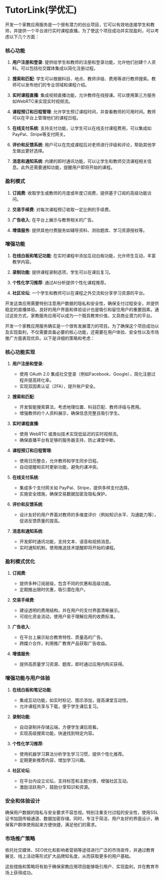 # TutorLink(学优汇)

开发一个家教应用服务是一个很有潜力的创业项目，它可以有效地连接学生和教师，并提供一个平台进行实时课程直播。为了使这个项目成功并实现盈利，可以考虑以下几个方面：

### 核心功能

1. **用户注册和登录**: 提供给学生和教师的注册和登录功能，允许他们创建个人资料。可以包括社交媒体集成以简化注册过程。

2. **搜索和匹配**: 学生可以根据科目、地点、教师评级、费用等进行教师搜索。教师可以发布他们的专业领域和课程介绍。

3. **实时课程直播**: 集成视频直播功能，允许教师在线授课。可以使用第三方服务如WebRTC来实现实时视频流。

4. **课程预订和日程管理**: 允许学生预订课程时间，并查看教师的可用时间。教师可以在平台上管理他们的课程日程。

5. **在线支付系统**: 支持支付功能，让学生可以在线支付课程费用，可以集成如PayPal、Stripe等支付网关。

6. **评价和反馈系统**: 用户可以在完成课程后对老师进行评级和评论，帮助其他学生做出更好选择。

7. **消息和通知系统**: 内建的即时通讯功能，可以让学生和教师交流课程相关信息。此外还需要通知功能，提醒用户即将开始的课程。

### 盈利模式

1. **订阅费**: 收取学生或教师的月度或年度订阅费，提供基于订阅的高级功能访问。

2. **交易手续费**: 对每次课程预订收取一定比例的手续费。

3. **广告收入**: 在平台上展示与教育相关的广告。

4. **增值服务**: 提供其他付费服务如辅导资料、测验题库、学习资源授权等。

### 增强功能

1. **在线白板和笔记功能**: 在实时课程中添加互动白板功能，允许师生互动，丰富教学内容。

2. **录制功能**: 提供课程录制选项，学生可以在课后复习。

3. **个性化学习推荐**: 通过AI分析提供个性化课程推荐。

4. **社区论坛**: 一个学生和教师可以在课程之外交流和分享学习资源的平台。

开发这类应用需要特别注意用户数据的隐私和安全性，确保支付过程安全，并提供稳定的直播体验。良好的用户界面和体验设计也是吸引和留住用户的重要因素。通过这些方式，家教服务应用可以成为一个既具教育价值，又具商业潜力的平台。

开发一个家教应用服务确实是一个很有发展潜力的项目。为了确保这个项目成功以及实现盈利，不仅需要具备必要的核心功能，还需要在用户体验、安全性以及市场推广方面表现优异。以下是详细的策略和考虑：

### 核心功能实现

1. **用户注册和登录**:
   - 使用 OAuth 2.0 集成社交登录（例如Facebook、Google），简化注册过程并提高转化率。
   - 实现双因素认证（2FA），提升账户安全。

2. **搜索和匹配**:
   - 开发智能搜索算法，考虑地理位置、科目匹配、教师评级与费用。
   - 增强教师的个人资料展示，确保信息完整且吸引学生。

3. **实时课程直播**:
   - 使用 WebRTC 或类似技术实现低延迟的实时视频流。
   - 确保直播平台有足够的服务器支持，防止课堂中断。

4. **课程预订和日程管理**:
   - 使用日历整合，允许教师和学生同步日程。
   - 自动提醒和实时更新功能，避免约课冲突。

5. **在线支付系统**:
   - 集成多个支付网关如 PayPal、Stripe，提供多样支付选择。
   - 实施安全措施，确保交易数据加密及隐私保护。

6. **评价和反馈系统**:
   - 设计友好的用户界面对教师的多维度评价（例如知识水平、沟通能力等），促进反馈质量的提高。

7. **消息和通知系统**:
   - 开发即时通讯功能，支持文本、语音和视频消息。
   - 实时通知机制，使用推送技术提醒即将开始的课程。

### 盈利模式优化

1. **订阅费**:
   - 提供多种订阅层级，包含不同的优惠和高级功能。
   - 定期推出限时优惠，吸引潜在用户。

2. **交易手续费**:
   - 建设透明的费用结构，并在用户的支付界面清晰展示。
   - 可视化资金流动，使用户易于理解应用的收费标准。

3. **广告收入**:
   - 在平台上展示贴合教育特性、质量高的广告。
   - 跨媒介合作，利用推广教育产品获取广告收益。

4. **增值服务**:
   - 提供高质量学习资源、题库，即时通过应用内购买获得。

### 增强功能与用户体验

1. **在线白板和笔记功能**:
   - 集成互动功能，如实时标记、图示添加，提高课堂互动性。
   - 允许课程共享与下载，便于学生课后复习。

2. **录制功能**:
   - 自动录制并存储云端，方便学生课后观看。
   - 实现高级搜索功能，快速找到特定内容。

3. **个性化学习推荐**:
   - 使用机器学习算法分析学生学习习惯，提供个性化推荐。
   - 定期更新推荐内容，增加学习兴趣。

4. **社区论坛**:
   - 在平台内设立论坛，支持标签和主题分类，增强社区互动。
   - 激励活跃用户，鼓励分享知识和资源。

### 安全和体验设计

确保用户数据的隐私与安全要求不容忽视。特别注重支付过程的安全性，使用SSL证书加固传输通道、数据加密存储。同时，专注于简洁、用户友好的界面设计，确保客户群体使用起来方便快捷，满足他们的需求。

### 市场推广策略

依托社交媒体、SEO优化和影响者营销等途径进行广泛的市场宣传，并通过教育展览、线上活动等形式扩大品牌知名度，从而获取更多的用户基础。

这些措施和策略将有助于确保家教应用项目能够吸引用户、实现盈利，并在教育市场上获得成功。
